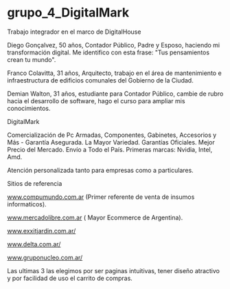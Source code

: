 # grupo_4_DigitalMark
Trabajo integrador en el marco de DigitalHouse

Diego Gonçalvez,
50 años, Contador Público, Padre y Esposo, haciendo mi transformación digital. Me identifico con esta frase: "Tus pensamientos crean tu mundo". 

Franco Colavitta,
31 años, Arquitecto, trabajo en el área de mantenimiento e infraestructura de edificios comunales del Gobierno de la Ciudad.

Demian Walton,
31 años, estudiante para Contador Público, cambie de rubro hacia el desarrollo de software, hago el curso para ampliar mis conocimientos.

DigitalMark

Comercialización de Pc Armadas, Componentes, Gabinetes, Accesorios y Más - Garantía Asegurada. 
La Mayor Variedad. Garantías Oficiales. Mejor Precio del Mercado. Envío a Todo el País. Primeras marcas: Nvidia, Intel, Amd.

Atención personalizada tanto para empresas como a particulares.


Sitios de referencia

www.compumundo.com.ar (Primer referente de venta de insumos informaticos).

www.mercadolibre.com.ar ( Mayor Ecommerce de Argentina).

www.exxitjardin.com.ar/

www.delta.com.ar/

www.gruponucleo.com.ar/

Las ultimas 3 las elegimos por ser paginas intuitivas, tener diseño atractivo y por facilidad de uso el carrito de compras.
